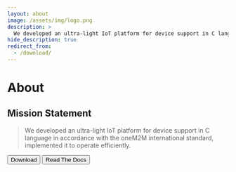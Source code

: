 ```yaml
---
layout: about
image: /assets/img/logo.png
description: >
  We developed an ultra-light IoT platform for device support in C language in accordance with the oneM2M international standard, implemented it to operate efficiently, and displayed the result in the developed resource browser.
hide_description: true
redirect_from:
  - /download/
---
```


# About

<!--author-->

## Mission Statement
> We developed an ultra-light IoT platform for device support in C language in accordance with the oneM2M international standard, implemented it to operate efficiently.


<html lang="ko">
  <head>
    <meta charset="utf-8">
    <meta name="viewport" content="width=device-width, initial-scale=1">
    <title>Bootstrap 4</title>
    <link rel="stylesheet" href="https://stackpath.bootstrapcdn.com/bootstrap/4.3.1/css/bootstrap.min.css">
  </head>
  <body>
    <div class="container">
      <div class="row">
        <div class="col-12">
          <div class="btn-group btn-group-lg">
            <button type="button" class="btn btn-primary" onclick="window.open('https://github.com/Mindlestick/LION/archive/refs/heads/main.zip');">Download</button>
            <button type="button" class="btn btn-secondary"  onclick="window.open('https://mindlestick-lion.readthedocs.io/');">Read The Docs</button>
          </div>
        </div>
      </div>
    </div>
    <script src="https://code.jquery.com/jquery-3.3.1.slim.min.js"></script>
    <script src="https://cdnjs.cloudflare.com/ajax/libs/popper.js/1.14.7/umd/popper.min.js"></script>
    <script src="https://stackpath.bootstrapcdn.com/bootstrap/4.3.1/js/bootstrap.min.js"></script>
  </body>
</html>